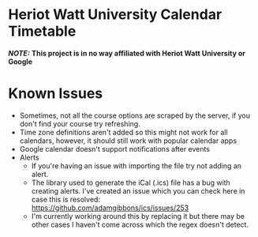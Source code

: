# Heriot Watt University Calendar Timetable

***NOTE:*** **This project is in no way affiliated with Heriot Watt University or Google**

# Known Issues

* Sometimes, not all the course options are scraped by the server, if you don't find your course try refreshing.
* Time zone definitions aren't added so this might not work for all calendars, however, it should still work with
  popular calendar apps
* Google calendar doesn't support notifications after events
* Alerts
    * If you're having an issue with importing the file try not adding an alert.
    * The library used to generate the iCal (.ics) file has a bug with creating alerts. I've created an issue which you
      can check here in case this is resolved: https://github.com/adamgibbons/ics/issues/253
    * I'm currently working around this by replacing it but there may be other cases I haven't come across which the
      regex doesn't detect.
